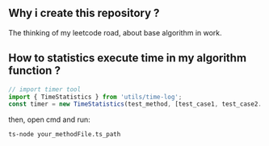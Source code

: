 ## Why i create this repository ?
The thinking of my leetcode road, about base algorithm in work.

## How to statistics execute time in my algorithm function ?
```typescript
// import timer tool
import { TimeStatistics } from 'utils/time-log';
const timer = new TimeStatistics(test_method, [test_case1, test_case2...]);
```
then, open cmd and run:
```bash
ts-node your_methodFile.ts_path
```
